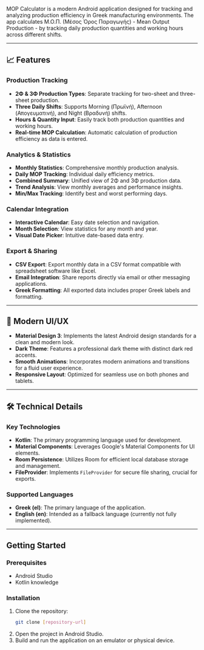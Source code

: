 MOP Calculator is a modern Android application designed for tracking and analyzing production efficiency in Greek manufacturing environments. The app calculates Μ.Ο.Π. (Μέσος Όρος Παραγωγής) - Mean Output Production - by tracking daily production quantities and working hours across different shifts.

---

## 📈 **Features**

### Production Tracking
*   **2Φ & 3Φ Production Types**: Separate tracking for two-sheet and three-sheet production.
*   **Three Daily Shifts**: Supports Morning (Πρωϊνή), Afternoon (Απογευματινή), and Night (Βραδυνή) shifts.
*   **Hours & Quantity Input**: Easily track both production quantities and working hours.
*   **Real-time MOP Calculation**: Automatic calculation of production efficiency as data is entered.

### Analytics & Statistics
*   **Monthly Statistics**: Comprehensive monthly production analysis.
*   **Daily MOP Tracking**: Individual daily efficiency metrics.
*   **Combined Summary**: Unified view of 2Φ and 3Φ production data.
*   **Trend Analysis**: View monthly averages and performance insights.
*   **Min/Max Tracking**: Identify best and worst performing days.

### Calendar Integration
*   **Interactive Calendar**: Easy date selection and navigation.
*   **Month Selection**: View statistics for any month and year.
*   **Visual Date Picker**: Intuitive date-based data entry.

### Export & Sharing
*   **CSV Export**: Export monthly data in a CSV format compatible with spreadsheet software like Excel.
*   **Email Integration**: Share reports directly via email or other messaging applications.
*   **Greek Formatting**: All exported data includes proper Greek labels and formatting.

---

## 🎨 **Modern UI/UX**

*   **Material Design 3**: Implements the latest Android design standards for a clean and modern look.
*   **Dark Theme**: Features a professional dark theme with distinct dark red accents.
*   **Smooth Animations**: Incorporates modern animations and transitions for a fluid user experience.
*   **Responsive Layout**: Optimized for seamless use on both phones and tablets.

---

## 🛠️ **Technical Details**

### Key Technologies
*   **Kotlin**: The primary programming language used for development.
*   **Material Components**: Leverages Google's Material Components for UI elements.
*   **Room Persistence**: Utilizes Room for efficient local database storage and management.
*   **FileProvider**: Implements `FileProvider` for secure file sharing, crucial for exports.

### Supported Languages
*   **Greek (el)**: The primary language of the application.
*   **English (en)**: Intended as a fallback language (currently not fully implemented).

---

## Getting Started

### Prerequisites
*   Android Studio
*   Kotlin knowledge

### Installation
1.  Clone the repository:
    ```bash
    git clone [repository-url]
    ```
2.  Open the project in Android Studio.
3.  Build and run the application on an emulator or physical device.
